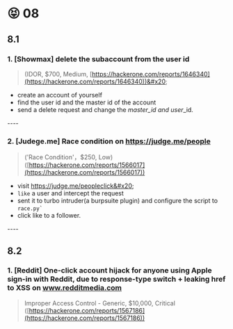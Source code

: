 # 😝 08

## 8.1

### 1. \[Showmax] delete the subaccount from the user id

> (IDOR, $700, Medium, [https://hackerone.com/reports/1646340](https://hackerone.com/reports/1646340))&#x20;

* create an account of yourself
* find the user id and the master id of the account
* &#x20;send a delete request and change the _master\_id and user_\_id.

\----

### 2. \[Judege.me] Race condition on https://judge.me/people

> ('Race Condition'，$250, Low)([https://hackerone.com/reports/1566017](https://hackerone.com/reports/1566017))

* visit https://judge.me/peopleclick&#x20;
* `like` a user and intercept the request&#x20;
* sent it to turbo intruder(a burpsuite plugin) and configure the script to `` race.py` ``
* click like to a follower.

\----&#x20;

## 8.2

### 1. \[Reddit] One-click account hijack for anyone using Apple sign-in with Reddit, due to response-type switch + leaking href to XSS on www.redditmedia.com

> Improper Access Control - Generic, $10,000, Critical ([https://hackerone.com/reports/1567186](https://hackerone.com/reports/1567186))



